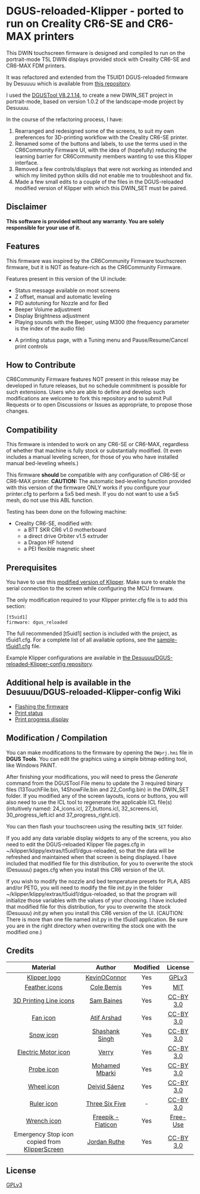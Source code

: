 
# DGUS-reloaded-Klipper - ported to run on Creality CR6-SE and CR6-MAX printers

This DWIN touchscreen firmware is designed and compiled to run on the portrait-mode T5L DWIN displays provided stock with Creality CR6-SE and CR6-MAX FDM printers.

It was refactored and extended from the T5UID1 DGUS-reloaded firmware by Desuuuu which is available from [this repository](https://github.com/Desuuuu/DGUS-reloaded-Klipper).

I used the [DGUSTool V8.2.1.14](https://github.com/CR6Community/CR-6-touchscreen/blob/extui/Tools/DGUS_Tool_V8.2.1.14.7z), to create a new DWIN_SET project in portrait-mode, based on version 1.0.2 of the landscape-mode project by Desuuuu.

In the course of the refactoring process, I have:
1. Rearranged and redesigned some of the screens, to suit my own preferences for 3D-printing workflow with the Creality CR6-SE printer.  
2. Renamed some of the buttons and labels, to use the terms used in the CR6Community Firmware UI, with the idea of (hopefully) reducing the learning barrier for CR6Community members wanting to use this Klipper interface.
3. Removed a few controls/displays that were not working as intended and which my limited python skills did not enable me to troubleshoot and fix.
4. Made a few small edits to a couple of the files in the DGUS-reloaded modified version of Klipper with which this DWIN_SET must be paired.

## Disclaimer
**This software is provided without any warranty. You are solely responsible for your use of it.**

## Features

This firmware was inspired by the CR6Community Firmware touchscreen firmware, but it is NOT as feature-rich as the CR6Community Firmware. 

Features present in this version of the UI include:
* Status message available on most screens
* Z offset, manual and automatic leveling
* PID autotuning for Nozzle and for Bed
* Beeper Volume adjustment
* Display Brightness adjustment
* Playing sounds with the Beeper, using M300 (the frequency parameter is the index of the audio file)
- A printing status page, with a Tuning menu and Pause/Resume/Cancel print controls 

## How to Contribute

CR6Community Firmware features NOT present in this release may be developed in future releases, but no schedule commitment is possible for such extensions.  Users who are able to define and develop such modifications are welcome to fork this repository and to submit Pull Requests or to open Discussions or Issues as appropriate, to propose those changes.

## Compatibility
This firmware is intended to work on any CR6-SE or CR6-MAX, regardless of whether that machine is fully stock or substantially modified. (It even includes a manual leveling screen, for those of you who have installed manual bed-leveling wheels.)

This firmware **should** be compatible with any configuration of CR6-SE or CR6-MAX printer.
**CAUTION:** The automatic bed-leveling function provided with this version of the firmware ONLY works if you configure your printer.cfg to perform a 5x5 bed mesh.  If you do not want to use a 5x5 mesh, do not use this ABL function.

Testing has been done on the following machine:

* Creality CR6-SE, modified with:
    - a BTT SKR CR6 v1.0 motherboard
    - a direct drive Orbiter v1.5 extruder
    - a Dragon HF hotend
    - a PEI flexible magnetic sheet

## Prerequisites
You have to use this [modified version of Klipper](https://github.com/Thinkersbluff/dgus-reloaded_klipper). 
Make sure to enable the serial connection to the screen while configuring the MCU firmware.

The only modification required to your Klipper printer.cfg file is to add this section:
```
[t5uid1]
firmware: dgus_reloaded
```
The full recommended [t5uid1] section is included with the project, as t5uid1.cfg.
For a complete list of all available options, see the [sample-t5uid1.cfg](https://github.com/Desuuuu/klipper/blob/master/config/sample-t5uid1.cfg) file.

Example Klipper configurations are available in [the Desuuuu/DGUS-reloaded-Klipper-config repository](https://github.com/Desuuuu/DGUS-reloaded-Klipper-config).

## Additional help is available in the Desuuuu/DGUS-reloaded-Klipper-config Wiki
* [Flashing the firmware](https://github.com/Desuuuu/DGUS-reloaded-Klipper/wiki/Flashing-the-firmware)
* [Print status](https://github.com/Desuuuu/DGUS-reloaded-Klipper/wiki/Print-status)
* [Print progress display](https://github.com/Desuuuu/DGUS-reloaded-Klipper/wiki/Print-progress-display)

## Modification / Compilation
You can make modifications to the firmware by opening the `DWprj.hmi` file in **DGUS Tools**.
You can edit the graphics using a simple bitmap editing tool, like Windows PAINT.

After finishing your modifications, you will need to press the *Generate* command from the DGUSTool File menu to update the 3 required binary files (13TouchFile.bin, 14ShowFile.bin and 22_Config.bin) in the DWIN_SET folder.
If you modified any of the screen layouts, icons or buttons, you will also need to use the ICL tool to regenerate the applicable ICL file(s) (intuitively named: 24_icons.icl, 27_buttons.icl, 32_screens.icl, 30_progress_left.icl and 37_progress_right.icl).

You can then flash your touchscreen using the resulting `DWIN_SET` folder.

If you add any data variable display widgets to any of the screens, you also need to edit the DGUS-reloaded Klipper file pages.cfg in ~/klipper/klippy/extras/t5uid1/dgus-reloaded, so that the data will be refreshed and maintained when that screen is being displayed.
I have included that modified file for this distribution, for you to overwrite the stock (Desuuuu) pages.cfg when you install this CR6 version of the UI.

If you wish to modify the nozzle and bed temperature presets for PLA, ABS and/or PETG, you will need to modify the file _init_.py in the folder ~/klipper/klippy/extras/t5uid1/dgus-reloaded, so that the program will initialize those variables with the values of your choosing.
I have included that modified file for this distribution, for you to overwrite the stock (Desuuuu) _init_.py when you install this CR6 version of the UI. (CAUTION: There is more than one file named  _init_.py in the t5uid1 application. Be sure you are in the right directory when overwriting the stock one with the modified one.)

## Credits
| Material                                                                       | Author                                                    | Modified | License                                                               |
|:------------------------------------------------------------------------------:|:---------------------------------------------------------:|:--------:|:---------------------------------------------------------------------:|
| [Klipper logo](https://github.com/KevinOConnor/klipper)                        | [KevinOConnor](https://github.com/KevinOConnor)           | Yes      | [GPLv3](http://www.gnu.org/licenses/gpl-3.0.html)                     |
| [Feather icons](https://feathericons.com/)                                     | [Cole Bemis](https://twitter.com/colebemis)               | Yes      | [MIT](https://github.com/feathericons/feather/blob/master/LICENSE)    |
| [3D Printing Line icons](https://www.iconfinder.com/iconsets/3d-printing-line) | [Sam Baines](https://www.iconfinder.com/conceptbaines)    | Yes      | [CC-BY 3.0](https://creativecommons.org/licenses/by/3.0/legalcode)    |
| [Fan icon](https://thenounproject.com/term/fan/1153915/)                       | [Atif Arshad](https://thenounproject.com/atifarshad/)     | Yes      | [CC-BY 3.0](https://creativecommons.org/licenses/by/3.0/us/legalcode) |
| [Snow icon](https://thenounproject.com/term/snow/1959859/)                     | [Shashank Singh](https://thenounproject.com/rshashank19/) | Yes      | [CC-BY 3.0](https://creativecommons.org/licenses/by/3.0/us/legalcode) |
| [Electric Motor icon](https://thenounproject.com/term/electric-motor/2734486/) | [Verry](https://thenounproject.com/verry.dsign.creative)  | Yes      | [CC-BY 3.0](https://creativecommons.org/licenses/by/3.0/us/legalcode) |
| [Probe icon](https://thenounproject.com/term/probe/1841345/)                   | [Mohamed Mbarki](https://thenounproject.com/mb.icons)     | Yes      | [CC-BY 3.0](https://creativecommons.org/licenses/by/3.0/us/legalcode) |
| [Wheel icon](https://thenounproject.com/term/wheel/92430/)                     | [Deivid Sáenz](https://thenounproject.com/deivid.saenz)   | Yes      | [CC-BY 3.0](https://creativecommons.org/licenses/by/3.0/us/legalcode) |
| [Ruler icon](https://thenounproject.com/term/ruler/1738925/)                   | [Three Six Five](https://thenounproject.com/365)          | -        | [CC-BY 3.0](https://creativecommons.org/licenses/by/3.0/us/legalcode) |
| [Wrench icon](https://www.flaticon.com/free-icons/preferences)                | [Freepik - Flaticon](https://www.flaticon.com)            | Yes      | [Free-Use](https://www.freepikcompany.com/legal?&_ga=2.208290896.334573684.1672634783-793280358.1672634783&_gl=1*bcixj4*fp_ga*NzkzMjgwMzU4LjE2NzI2MzQ3ODM.*fp_ga_1ZY8468CQB*MTY3MjYzNDc4My4xLjEuMTY3MjYzNDgzMC4xMy4wLjA.*test_ga*NzkzMjgwMzU4LjE2NzI2MzQ3ODM.*test_ga_523JXC6VL7*MTY3MjYzNDc4My4xLjEuMTY3MjYzNDgzMS4xMi4wLjA.#nav-flaticon-agreement) |
Emergency Stop icon copied from [KlipperScreen](https://github.com/jordanruthe/KlipperScreen) | [Jordan Ruthe](https://github.com/jordanruthe)  | Yes        | [CC-BY 3.0](https://creativecommons.org/licenses/by/3.0/us/legalcode) |

## License
[GPLv3](http://www.gnu.org/licenses/gpl-3.0.html)
